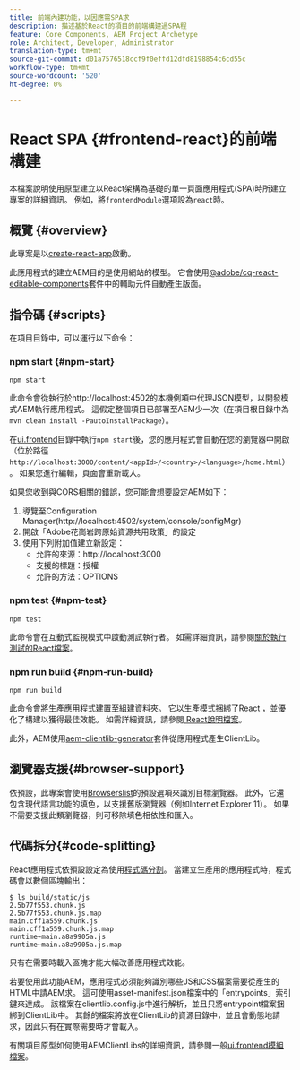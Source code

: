 ```yaml
---
title: 前端內建功能，以因應需SPA求
description: 描述基於React的項目的前端構建過SPA程
feature: Core Components, AEM Project Archetype
role: Architect, Developer, Administrator
translation-type: tm+mt
source-git-commit: d01a7576518ccf9f0effd12dfd8198854c6cd55c
workflow-type: tm+mt
source-wordcount: '520'
ht-degree: 0%

---
```



# React SPA {#frontend-react}的前端構建

本檔案說明使用原型建立以React架構為基礎的單一頁面應用程式(SPA)時所建立專案的詳細資訊。 例如，將`frontendModule`選項設為`react`時。

## 概覽 {#overview}

此專案是以[create-react-app](https://github.com/facebook/create-react-app)啟動。

此應用程式的建立AEM目的是使用網站的模型。 它會使用[@adobe/cq-react-editable-components](https://www.npmjs.com/package/@adobe/cq-react-editable-components)套件中的輔助元件自動產生版面。

## 指令碼 {#scripts}

在項目目錄中，可以運行以下命令：

### npm start {#npm-start}

```shell
npm start
```

此命令會從執行於http://localhost:4502的本機例項中代理JSON模型，以開發模式AEM執行應用程式。 這假定整個項目已部署至AEM少一次（在項目根目錄中為`mvn clean install -PautoInstallPackage`）。

在[ui.frontend](uifrontend.md)目錄中執行`npm start`後，您的應用程式會自動在您的瀏覽器中開啟（位於路徑`http://localhost:3000/content/<appId>/<country>/<language>/home.html`）。 如果您進行編輯，頁面會重新載入。

如果您收到與CORS相關的錯誤，您可能會想要設定AEM如下：

1. 導覽至Configuration Manager(http://localhost:4502/system/console/configMgr)
1. 開啟「Adobe花崗岩跨原始資源共用政策」的設定
1. 使用下列附加值建立新設定：
   * 允許的來源：http://localhost:3000
   * 支援的標題：授權
   * 允許的方法：OPTIONS

### npm test {#npm-test}

```shell
npm test
```

此命令會在互動式監視模式中啟動測試執行者。 如需詳細資訊，請參閱[關於執行測試的React檔案](https://facebook.github.io/create-react-app/docs/running-tests)。

### npm run build {#npm-run-build}

```shell
npm run build
```

此命令會將生產應用程式建置至組建資料夾。 它以生產模式捆綁了React ，並優化了構建以獲得最佳效能。 如需詳細資訊，請參閱[ React說明檔案](https://facebook.github.io/create-react-app/docs/deployment)。

此外，AEM使用[aem-clientlib-generator](https://github.com/wcm-io-frontend/aem-clientlib-generator)套件從應用程式產生ClientLib。

## 瀏覽器支援{#browser-support}

依預設，此專案會使用[Browserslist](https://github.com/browserslist/browserslist)的預設選項來識別目標瀏覽器。 此外，它還包含現代語言功能的填色，以支援舊版瀏覽器（例如Internet Explorer 11）。 如果不需要支援此類瀏覽器，則可移除填色相依性和匯入。

## 代碼拆分{#code-splitting}

React應用程式依預設設定為使用[程式碼分割](https://webpack.js.org/guides/code-splitting)。 當建立生產用的應用程式時，程式碼會以數個區塊輸出：

```shell
$ ls build/static/js
2.5b77f553.chunk.js
2.5b77f553.chunk.js.map
main.cff1a559.chunk.js
main.cff1a559.chunk.js.map
runtime~main.a8a9905a.js
runtime~main.a8a9905a.js.map
```

只有在需要時載入區塊才能大幅改善應用程式效能。

若要使用此功能AEM，應用程式必須能夠識別哪些JS和CSS檔案需要從產生的HTML中請AEM求。 這可使用asset-manifest.json檔案中的「entrypoints」索引鍵來達成。 該檔案在clientlib.config.js中進行解析，並且只將entrypoint檔案捆綁到ClientLib中。 其餘的檔案將放在ClientLib的資源目錄中，並且會動態地請求，因此只有在實際需要時才會載入。

有關項目原型如何使用AEMClientLibs的詳細資訊，請參閱一般[ui.frontend模組檔案](uifrontend.md#clientlibs)。

